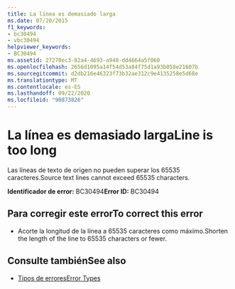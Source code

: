 ```yaml
---
title: La línea es demasiado larga
ms.date: 07/20/2015
f1_keywords:
- bc30494
- vbc30494
helpviewer_keywords:
- BC30494
ms.assetid: 27270ec3-82a4-4693-a948-dd4664a5f060
ms.openlocfilehash: 2656d1095a14f54d53a84f75d1a93b058e21607b
ms.sourcegitcommit: d2db216e46323f73b32ae312c9e4135258e5d68e
ms.translationtype: MT
ms.contentlocale: es-ES
ms.lasthandoff: 09/22/2020
ms.locfileid: "90873826"
---
```

# <a name="line-is-too-long"></a><span data-ttu-id="a470f-102">La línea es demasiado larga</span><span class="sxs-lookup"><span data-stu-id="a470f-102">Line is too long</span></span>

<span data-ttu-id="a470f-103">Las líneas de texto de origen no pueden superar los 65535 caracteres.</span><span class="sxs-lookup"><span data-stu-id="a470f-103">Source text lines cannot exceed 65535 characters.</span></span>  
  
 <span data-ttu-id="a470f-104">**Identificador de error:** BC30494</span><span class="sxs-lookup"><span data-stu-id="a470f-104">**Error ID:** BC30494</span></span>  
  
## <a name="to-correct-this-error"></a><span data-ttu-id="a470f-105">Para corregir este error</span><span class="sxs-lookup"><span data-stu-id="a470f-105">To correct this error</span></span>  
  
- <span data-ttu-id="a470f-106">Acorte la longitud de la línea a 65535 caracteres como máximo.</span><span class="sxs-lookup"><span data-stu-id="a470f-106">Shorten the length of the line to 65535 characters or fewer.</span></span>  
  
## <a name="see-also"></a><span data-ttu-id="a470f-107">Consulte también</span><span class="sxs-lookup"><span data-stu-id="a470f-107">See also</span></span>

- [<span data-ttu-id="a470f-108">Tipos de errores</span><span class="sxs-lookup"><span data-stu-id="a470f-108">Error Types</span></span>](../../programming-guide/language-features/error-types.md)
